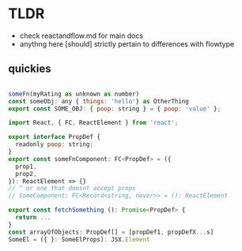 # TLDR

- check reactandflow.md for main docs
- anythng here [should] strictly pertain to differences with flowtype

## quickies

```js

someFn(myRating as unknown as number)
const someObj: any { things: 'hello'} as OtherThing
export const SOME_OBJ: { poop: string } = { poop: 'value' };

import React, { FC, ReactElement } from 'react';

export interface PropDef {
  readonly poop: string;
}
export const someFnComponent: FC<PropDef> = ({
  prop1,
  prop2,
}): ReactElement => {}
// ^ or one that doesnt accept props
// SomeComponent: FC<Record<string, never>> = (): ReactElement

export const fetchSomething (): Promise<PropDef> {
  return ...
}
const arrayOfObjects: PropDef[] = [propDef1, propDefX...s]
SomeEl = ({ }: SomeElProps): JSX.Element
```
